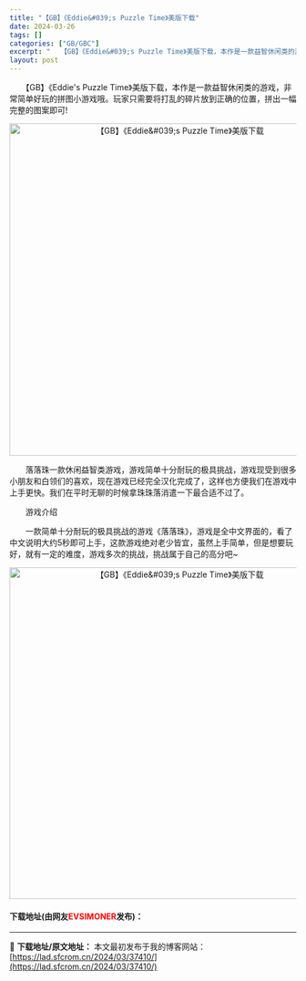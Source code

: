```yaml
---
title: "【GB】《Eddie&#039;s Puzzle Time》美版下载"
date: 2024-03-26
tags: []
categories: ["GB/GBC"]
excerpt: "　　【GB】《Eddie&#039;s Puzzle Time》美版下载，本作是一款益智休闲类的游戏，非常简单好玩的拼图小游戏哦。玩家只需要将打乱的碎片放到正确的位置，拼出一幅完整的图案即可! 　　落落珠一款休闲益智类游戏，游戏简单十分耐玩的极具挑战，游戏现受到很多小朋友和白领们的喜欢，现在游戏已经完&hellip;"
layout: post
---
```


 <p>　　【GB】《Eddie&#39;s Puzzle Time》美版下载，本作是一款益智休闲类的游戏，非常简单好玩的拼图小游戏哦。玩家只需要将打乱的碎片放到正确的位置，拼出一幅完整的图案即可!</p> <p align="center"><img align="" border="0" src="https://lad.sfcrom.cn/wp-content/uploads/2024/03/20240326_66027fd99adaa.png" width="583" alt="【GB】《Eddie&amp;#039;s Puzzle Time》美版下载" /></p> <p>　　落落珠一款休闲益智类游戏，游戏简单十分耐玩的极具挑战，游戏现受到很多小朋友和白领们的喜欢，现在游戏已经完全汉化完成了，这样也方便我们在游戏中上手更快。我们在平时无聊的时候拿珠珠落消遣一下最合适不过了。</p> <p>　　游戏介绍</p> <p>　　一款简单十分耐玩的极具挑战的游戏《落落珠》，游戏是全中文界面的，看了中文说明大约5秒即可上手，这款游戏绝对老少皆宜，虽然上手简单，但是想要玩好，就有一定的难度，游戏多次的挑战，挑战属于自己的高分吧~</p> <p align="center"><img align="" border="0" src="https://lad.sfcrom.cn/wp-content/uploads/2024/03/20240326_66027fda2aec4.png" width="582" alt="【GB】《Eddie&amp;#039;s Puzzle Time》美版下载" /></p> <p><h4>下载地址(由网友<font color="red">EVSIMONER</font>发布)：</h4></p> 

---
📖 **下载地址/原文地址：** 本文最初发布于我的博客网站：[https://lad.sfcrom.cn/2024/03/37410/](https://lad.sfcrom.cn/2024/03/37410/)
